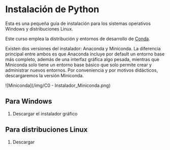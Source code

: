 # Instalación de Python
Esta es una pequeña guía de instalación para los sistemas operativos Windows y distribuciones Linux.

Este curso emplea la distribución y entornos de desarrollo de [Conda](https://www.anaconda.com/download/success). 

Existen dos versiones del instalador: Anaconda y Miniconda. La diferencia principal entre ambos es que Anaconda incluye por default un entorno base más completo, además de una interfaz gráfica algo pesada, mientras que Miniconda solo tiene un entorno base básico que solo permite crear y administrar nuevos entornos. Por conveniencia y por motivos didácticos, descargaremos la versión Miniconda.

![Miniconda](/img/C0 - Instalador_Miniconda.png)

## Para Windows

1. Descargar el instalador gráfico

## Para distribuciones Linux

1. Descargar 



